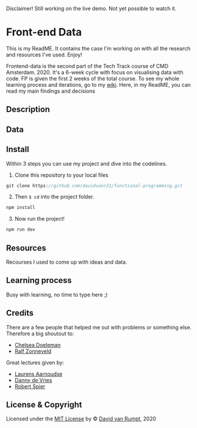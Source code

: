 Disclaimer! Still working on the live demo. Not yet possible to watch it.

# Front-end Data
This is my ReadME. It contains the case I'm working on with all the research and resources I've used. Enjoy!

Frontend-data is the second part of the Tech Track course of CMD Amsterdam. 2020. It's a 6-week cycle with focus on visualising data with code. FP is given the first 2 weeks of the total course. To see my whole learning process and iterations, go to my [wiki](https://github.com/davidvanr21/functional-programming/wiki). Here, in my ReadME, you can read my main findings and decisions

## Description

## Data

## Install
Within 3 steps you can use my project and dive into the codelines.

1. Clone this repository to your local files
```js
git clone https://github.com/davidvanr21/functional-programming.git
```
2. Then ```$ cd``` into the project folder.
```js
npm install
```
3. Now run the project!
```js
npm run dev
```

## Resources
Recourses I used to come up with ideas and data.

## Learning process

Busy with learning, no time to type here ;)

## Credits
There are a few people that helped me out with problems or something else. Therefore a big shoutout to:
- [Chelsea Doeleman](https://github.com/chelseadoeleman)
- [Ralf Zonneveld](https://github.com/ralfz123)

Great lectures given by:
- [Laurens Aarnoudse](https://github.com/Razpudding)
- [Danny de Vries](https://github.com/dandevri)
- [Robert Spier](https://github.com/roberrrt-s)

## License & Copyright
Licensed under the [MIT License](https://github.com/davidvanr21/functional-programming/blob/main/LICENSE) by © [David van Rumpt](https://github.com/davidvanr21), 2020
